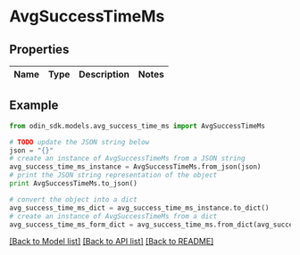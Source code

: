# AvgSuccessTimeMs


## Properties

Name | Type | Description | Notes
------------ | ------------- | ------------- | -------------

## Example

```python
from odin_sdk.models.avg_success_time_ms import AvgSuccessTimeMs

# TODO update the JSON string below
json = "{}"
# create an instance of AvgSuccessTimeMs from a JSON string
avg_success_time_ms_instance = AvgSuccessTimeMs.from_json(json)
# print the JSON string representation of the object
print AvgSuccessTimeMs.to_json()

# convert the object into a dict
avg_success_time_ms_dict = avg_success_time_ms_instance.to_dict()
# create an instance of AvgSuccessTimeMs from a dict
avg_success_time_ms_form_dict = avg_success_time_ms.from_dict(avg_success_time_ms_dict)
```
[[Back to Model list]](../README.md#documentation-for-models) [[Back to API list]](../README.md#documentation-for-api-endpoints) [[Back to README]](../README.md)


